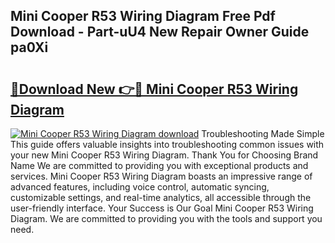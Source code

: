 ## Mini Cooper R53 Wiring Diagram Free Pdf Download - Part-uU4 New Repair Owner Guide pa0Xi

# <h2><a href="http://dfjwar.blite.top/?on=Mini+Cooper+R53+Wiring+Diagram">🔗Download New 👉🔴 Mini Cooper R53 Wiring Diagram</a></h2>

[![Mini Cooper R53 Wiring Diagram download](https://i.imgur.com/lujVjoI.png)](http://dfjwar.blite.top/?on=Mini+Cooper+R53+Wiring+Diagram)
Troubleshooting Made Simple This guide offers valuable insights into troubleshooting common issues with your new Mini Cooper R53 Wiring Diagram. Thank You for Choosing Brand Name We are committed to providing you with exceptional products and services. Mini Cooper R53 Wiring Diagram boasts an impressive range of advanced features, including voice control, automatic syncing, customizable settings, and real-time analytics, all accessible through the user-friendly interface. Your Success is Our Goal Mini Cooper R53 Wiring Diagram. We are committed to providing you with the tools and support you need.
